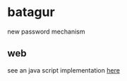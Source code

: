 batagur
=======

new password mechanism

web
---

see an java script implementation [here](http://toerb.github.io/batagur/)
